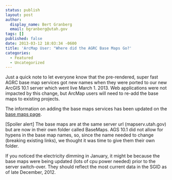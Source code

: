 ```yaml
---
status: publish
layout: post
author:
  display_name: Bert Granberg
  email: bgranberg@utah.gov
tags: []
published: false
date: 2013-03-12 18:03:34 -0600
title: 'ArcMap User: "Where did the AGRC Base Maps Go?'
categories:
  - Featured
  - Uncategorized
---
```

<p>Just a quick note to let everyone know that the pre-rendered, super fast AGRC base map services got new names when they were ported to our new ArcGIS 10.1 server which went live March 1. 2013. Web applications were not impacted by this change, but ArcMap users will need to re-add the base maps to existing projects.</p>
<p>The information on adding the base maps services has been updated on the <a href="{{ "/data/sgid-base-map-services-arcmap/" | prepend: site.baseurl }}">base maps page</a>. </p>
<p>[Spoiler alert] The base maps are at the same server url (mapserv.utah.gov) but are now in their own folder called BaseMaps. AGS 10.1 did not allow for hypens in the base map names, so, since the name needed to change (breaking existing links), we thought it was time to give them their own folder. </p>
<p>If you noticed the electricity dimming in January, it might be because the base maps were being updated (lots of cpu power needed) prior to the server switch-over. They should reflect the most current data in the SGID as of late December, 2012.</p>
